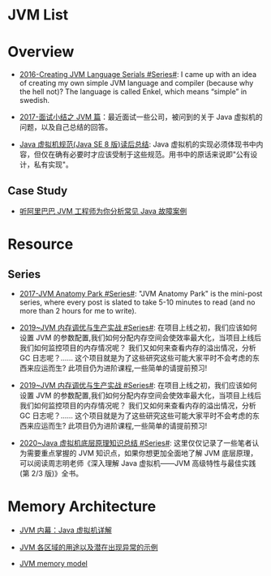 # JVM List

# Overview

- [2016-Creating JVM Language Serials #Series#](http://jakubdziworski.github.io/categories.html#Enkel-ref): I came up with an idea of creating my own simple JVM language and compiler (because why the hell not)? The language is called Enkel, which means “simple” in swedish.

- [2017-面试小结之 JVM 篇](http://ginobefunny.com/post/jvm_interview_questions/)：最近面试一些公司，被问到的关于 Java 虚拟机的问题，以及自己总结的回答。

- [Java 虚拟机规范(Java SE 8 版)读后总结](http://www.jianshu.com/p/00ffffc9103c?from=timeline): Java 虚拟机的实现必须体现书中内容，但仅在确有必要时才应该受制于这些规范。用书中的原话来说即"公有设计，私有实现"。

## Case Study

- [听阿里巴巴 JVM 工程师为你分析常见 Java 故障案例](http://dbaplus.cn/news-21-173-1.html)

# Resource

## Series

- [2017-JVM Anatomy Park #Series#](http://6me.us/oa8): "JVM Anatomy Park" is the mini-post series, where every post is slated to take 5-10 minutes to read (and no more than 2 hours for me to write).

- [2019~JVM 内存调优与生产实战 #Series#](https://github.com/qiurunze123/memoryoptimization): 在项目上线之初，我们应该如何设置 JVM 的参数配置,我们如何分配内存空间会使效率最大化，当项目上线后我们如何监控项目的内存情况呢？ 我们又如何来查看内存的溢出情况，分析 GC 日志呢？...... 这个项目就是为了这些研究这些可能大家平时不会考虑的东西来应运而生? 此项目仍为进阶课程,一些简单的请提前预习!

- [2019~JVM 内存调优与生产实战 #Series#](https://github.com/qiurunze123/memoryoptimization): 在项目上线之初，我们应该如何设置 JVM 的参数配置,我们如何分配内存空间会使效率最大化，当项目上线后我们如何监控项目的内存情况呢？ 我们又如何来查看内存的溢出情况，分析 GC 日志呢？...... 这个项目就是为了这些研究这些可能大家平时不会考虑的东西来应运而生? 此项目仍为进阶课程,一些简单的请提前预习!

- [2020~Java 虚拟机底层原理知识总结 #Series#](https://github.com/doocs/jvm): 这里仅仅记录了一些笔者认为需要重点掌握的 JVM 知识点，如果你想更加全面地了解 JVM 底层原理，可以阅读周志明老师《深入理解 Java 虚拟机——JVM 高级特性与最佳实践(第 2/3 版)》全书。

# Memory Architecture

- [JVM 内幕：Java 虚拟机详解](http://www.importnew.com/17770.html)

- [JVM 各区域的用途以及潜在出现异常的示例](https://www.devh.net/yidongnan/blog/4v312p6ben9jnbg403tsnkvgan)

- [JVM memory model](http://coding-geek.com/jvm-memory-model/#Stack_based_architecture)
